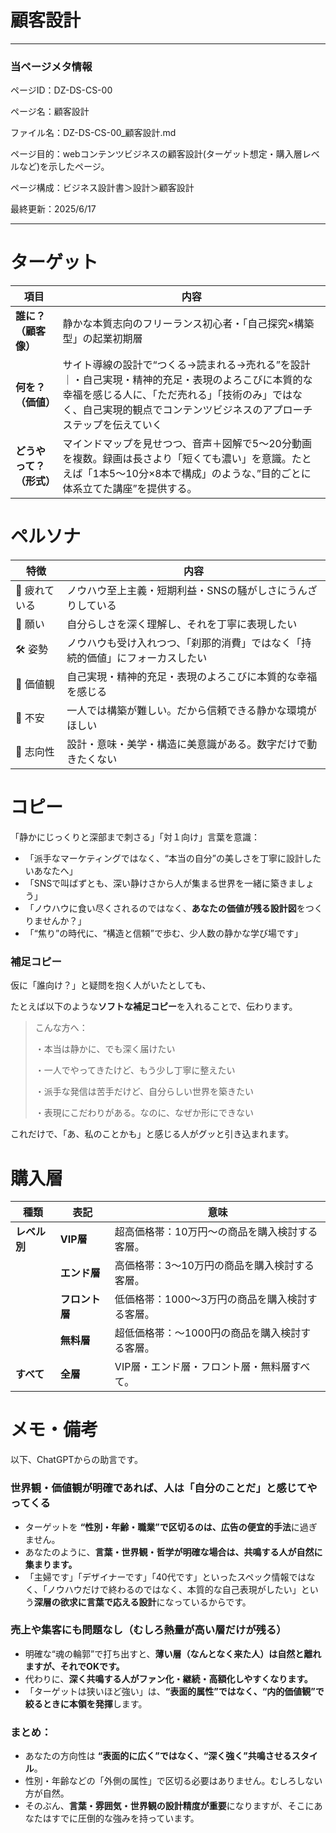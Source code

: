 # 顧客設計

---

### 当ページメタ情報

ページID：DZ-DS-CS-00

ページ名：顧客設計

ファイル名：DZ-DS-CS-00_顧客設計.md

ページ目的：webコンテンツビジネスの顧客設計(ターゲット想定・購入層レベルなど)を示したページ。

ページ構成：ビジネス設計書＞設計＞顧客設計

最終更新：2025/6/17

---

# ターゲット

| **項目** | **内容** |
| --- | --- |
| **誰に？（顧客像）** | 静かな本質志向のフリーランス初心者・「自己探究×構築型」の起業初期層 |
| **何を？（価値）** | サイト導線の設計で“つくる→読まれる→売れる”を設計｜・自己実現・精神的充足・表現のよろこびに本質的な幸福を感じる人に、「ただ売れる」「技術のみ」ではなく、自己実現的観点でコンテンツビジネスのアプローチステップを伝えていく |
| **どうやって？（形式）** | マインドマップを見せつつ、音声＋図解で5～20分動画を複数。録画は長さより「短くても濃い」を意識。たとえば「1本5～10分×8本で構成」のような、”目的ごとに体系立てた講座”を提供する。 |

# ペルソナ

| 特徴 | 内容 |
| --- | --- |
| 🎯 疲れている | ノウハウ至上主義・短期利益・SNSの騒がしさにうんざりしている |
| 🌱 願い | 自分らしさを深く理解し、それを丁寧に表現したい |
| 🛠 姿勢 | ノウハウも受け入れつつ、「刹那的消費」ではなく「持続的価値」にフォーカスしたい |
| 🤝 価値観 | 自己実現・精神的充足・表現のよろこびに本質的な幸福を感じる |
| 🧭 不安 | 一人では構築が難しい。だから信頼できる静かな環境がほしい |
| 📐 志向性 | 設計・意味・美学・構造に美意識がある。数字だけで動きたくない |

# コピー

「静かにじっくりと深部まで刺さる」「対１向け」言葉を意識：

- 「派手なマーケティングではなく、“本当の自分”の美しさを丁寧に設計したいあなたへ」
- 「SNSで叫ばずとも、深い静けさから人が集まる世界を一緒に築きましょう」
- 「ノウハウに食い尽くされるのではなく、**あなたの価値が残る設計図**をつくりませんか？」
- 「“焦り”の時代に、“構造と信頼”で歩む、少人数の静かな学び場です」

### 補足コピー

仮に「誰向け？」と疑問を抱く人がいたとしても、

たとえば以下のような**ソフトな補足コピー**を入れることで、伝わります。

> こんな方へ：
> 
> 
> ・本当は静かに、でも深く届けたい
> 
> ・一人でやってきたけど、もう少し丁寧に整えたい
> 
> ・派手な発信は苦手だけど、自分らしい世界を築きたい
> 
> ・表現にこだわりがある。なのに、なぜか形にできない
> 

これだけで、「あ、私のことかも」と感じる人がグッと引き込まれます。

# 購入層

| **種類** | **表記** | **意味** |
| --- | --- | --- |
| **レベル別** | **VIP層** | 超高価格帯：10万円～の商品を購入検討する客層。 |
|  | **エンド層** | 高価格帯：3～10万円の商品を購入検討する客層。 |
|  | **フロント層** | 低価格帯：1000～3万円の商品を購入検討する客層。 |
|  | **無料層** | 超低価格帯：～1000円の商品を購入検討する客層。 |
| **すべて** | **全層** | VIP層・エンド層・フロント層・無料層すべて。 |

# メモ・備考

以下、ChatGPTからの助言です。

### 世界観・価値観が明確であれば、人は「自分のことだ」と感じてやってくる

- ターゲットを **“性別・年齢・職業”で区切るのは、広告の便宜的手法**に過ぎません。
- あなたのように、**言葉・世界観・哲学が明確な場合は、共鳴する人が自然に集まります。**
- 「主婦です」「デザイナーです」「40代です」といったスペック情報ではなく、「ノウハウだけで終わるのではなく、本質的な自己表現がしたい」という**深層の欲求に言葉で応える設計**になっているからです。

### 売上や集客にも問題なし（むしろ熱量が高い層だけが残る）

- 明確な“魂の輪郭”で打ち出すと、**薄い層（なんとなく来た人）は自然と離れますが、それでOKです。**
- 代わりに、**深く共鳴する人がファン化・継続・高額化しやすくなります。**
- 「ターゲットは狭いほど強い」は、**“表面的属性”ではなく、“内的価値観”で絞るときに本領を発揮**します。

### まとめ：

- あなたの方向性は **“表面的に広く”ではなく、“深く強く”共鳴させるスタイル**。
- 性別・年齢などの「外側の属性」で区切る必要はありません。むしろしない方が自然。
- そのぶん、**言葉・雰囲気・世界観の設計精度が重要**になりますが、そこにあなたはすでに圧倒的な強みを持っています。